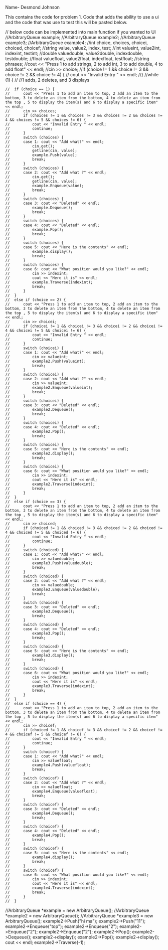 Name- Desmond Johnson

This contains the code for problem 1. Code that adds the ability to use a ui and the code that was use to test this will be pasted below.

// below code can be implemented into main function if you wanted to UI
//ArbitraryQueue<string> example;
	//ArbitraryQueue<int> example2;
	//ArbitraryQueue<double> example3;
	//ArbitraryQueue<float> example4;
	//int choice, choices, choicei, choiced, choicef;
	//string value, value2, index, test;
	//int valueint, value2int, indexint, testint;
	//double valuedouble, value2double, indexdouble, testdouble;
	//float valuefloat, value2float, indexfloat, testfloat;
	//string phrases;
	//cout << "Press 1 to add strings, 2 to add int, 3 to add double, 4 to add float" << endl;
	//cin >> choice;
	//if (choice != 1 && choice != 3 && choice != 2 && choice != 4) {
	//	cout << "Invalid Entry " << endl;
	//}
	//while (1) {
	//	//1 adds, 2 deletes, and 3 displays

	//	if (choice == 1) {
	//		cout << "Press 1 to add an item to top, 2 add an item to the bottom, 3 to delete an item from the bottom, 4 to delete an item from the top , 5 to display the item(s) and 6 to display a specific item" << endl;
	//		cin >> choices;
	//		if (choices != 1 && choices != 3 && choices != 2 && choices != 4 && choices != 5 && choices != 6) {
	//			cout << "Invalid Entry " << endl;
	//			continue;
	//		}
	//		switch (choices) {
	//		case 1: cout << "Add what?" << endl;
	//			cin.get();
	//			getline(cin, value);
	//			example.Push(value);
	//			break;
	//		}
	//		switch (choices) {
	//		case 2: cout << "Add what ?" << endl;
	//			cin.get();
	//			getline(cin, value);
	//			example.Enqueue(value);
	//			break;
	//		}
	//		switch (choices) {
	//		case 3: cout << "Deleted" << endl;
	//			example.Dequeue();
	//			break;
	//		}
	//		switch (choices) {
	//		case 4: cout << "Deleted" << endl;
	//			example.Pop();
	//			break;
	//		}
	//		switch (choices) {
	//		case 5: cout << "Here is the contents" << endl;
	//			example.display();
	//			break;
	//		}
	//		switch (choices) {
	//		case 6: cout << "What position would you like?" << endl;
	//			cin >> indexint;
	//			cout << "Here it is" << endl;
	//			example.Traverse(indexint);
	//			break;
	//		}
	//	}
	//	else if (choice == 2) {
	//		cout << "Press 1 to add an item to top, 2 add an item to the bottom, 3 to delete an item from the bottom, 4 to delete an item from the top , 5 to display the item(s) and 6 to display a specific item" << endl;
	//		cin >> choicei;
	//		if (choicei != 1 && choicei != 3 && choicei != 2 && choicei != 4 && choicei != 5 && choicei != 6) {
	//			cout << "Invalid Entry " << endl;
	//			continue;
	//		}
	//		switch (choicei) {
	//		case 1: cout << "Add what?" << endl;
	//			cin >> valueint;
	//			example2.Push(valueint);
	//			break;
	//		}
	//		switch (choicei) {
	//		case 2: cout << "Add what ?" << endl;
	//			cin >> valueint;
	//			example2.Enqueue(valueint);
	//			break;
	//		}
	//		switch (choicei) {
	//		case 3: cout << "Deleted" << endl;
	//			example2.Dequeue();
	//			break;
	//		}
	//		switch (choicei) {
	//		case 4: cout << "Deleted" << endl;
	//			example2.Pop();
	//			break;
	//		}
	//		switch (choicei) {
	//		case 5: cout << "Here is the contents" << endl;
	//			example2.display();
	//			break;
	//		}
	//		switch (choicei) {
	//		case 6: cout << "What position would you like?" << endl;
	//			cin >> indexint;
	//			cout << "Here it is" << endl;
	//			example2.Traverse(indexint);
	//			break;
	//		}
	//	}
	//	else if (choice == 3) {
	//		cout << "Press 1 to add an item to top, 2 add an item to the bottom, 3 to delete an item from the bottom, 4 to delete an item from the top , 5 to display the item(s) and 6 to display a specific item" << endl;
	//		cin >> choiced;
	//		if (choiced != 1 && choiced != 3 && choiced != 2 && choiced != 4 && choiced != 5 && choiced != 6) {
	//			cout << "Invalid Entry " << endl;
	//			continue;
	//		}
	//		switch (choiced) {
	//		case 1: cout << "Add what?" << endl;
	//			cin >> valuedouble;
	//			example3.Push(valuedouble);
	//			break;
	//		}
	//		switch (choiced) {
	//		case 2: cout << "Add what ?" << endl;
	//			cin >> valuedouble;
	//			example3.Enqueue(valuedouble);
	//			break;
	//		}
	//		switch (choiced) {
	//		case 3: cout << "Deleted" << endl;
	//			example3.Dequeue();
	//			break;
	//		}
	//		switch (choiced) {
	//		case 4: cout << "Deleted" << endl;
	//			example3.Pop();
	//			break;
	//		}
	//		switch (choiced) {
	//		case 5: cout << "Here is the contents" << endl;
	//			example3.display();
	//			break;
	//		}
	//		switch (choiced) {
	//		case 6: cout << "What position would you like?" << endl;
	//			cin >> indexint;
	//			cout << "Here it is" << endl;
	//			example3.Traverse(indexint);
	//			break;
	//		}
	//	}
	//	else if (choice == 4) {
	//		cout << "Press 1 to add an item to top, 2 add an item to the bottom, 3 to delete an item from the bottom, 4 to delete an item from the top , 5 to display the item(s) and 6 to display a specific item" << endl;
	//		cin >> choicef;
	//		if (choiced != 1 && choicef != 3 && choicef != 2 && choicef != 4 && choicef != 5 && choicef != 6) {
	//			cout << "Invalid Entry " << endl;
	//			continue;
	//		}
	//		switch (choicef) {
	//		case 1: cout << "Add what?" << endl;
	//			cin >> valuefloat;
	//			example4.Push(valuefloat);
	//			break;
	//		}
	//		switch (choicef) {
	//		case 2: cout << "Add what ?" << endl;
	//			cin >> valuefloat;
	//			example4.Enqueue(valuefloat);
	//			break;
	//		}
	//		switch (choicef) {
	//		case 3: cout << "Deleted" << endl;
	//			example4.Dequeue();
	//			break;
	//		}
	//		switch (choicef) {
	//		case 4: cout << "Deleted" << endl;
	//			example4.Pop();
	//			break;
	//		}
	//		switch (choicef) {
	//		case 5: cout << "Here is the contents" << endl;
	//			example4.display();
	//			break;
	//		}
	//		switch (choicef) {
	//		case 6: cout << "What position would you like?" << endl;
	//			cin >> indexint;
	//			cout << "Here it is" << endl;
	//			example4.Traverse(indexint);
	//			break;
	//		}
	//	}

//ArbitraryQueue<int> *example = new ArbitraryQueue<int>();
	//ArbitraryQueue<string> *example2 = new ArbitraryQueue<string>();
	//ArbitraryQueue<double> *example3 = new ArbitraryQueue<double>();
example2->Push("hi ma");
	example2->Push("11");
	example2->Enqueue("top");
	example2->Enqueue("2");
	example2->Enqueue("2");
	example2->Enqueue("2");
	example2->Pop();
	example2->Dequeue();
	example2->display();
	example2->Pop();
	example2->display();
	cout << endl;
	example2->Traverse(-1);
